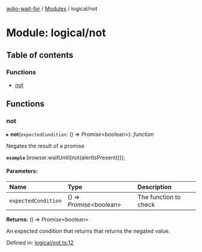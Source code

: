 [wdio-wait-for](../README.md) / [Modules](../modules.md) / logical/not

# Module: logical/not

## Table of contents

### Functions

- [not](logical_not.md#not)

## Functions

### not

▸ **not**(`expectedCondition`: () => *Promise*<boolean\>): *function*

Negates the result of a promise

**`example`** 
browser.waitUntil(not(alertIsPresent()));

#### Parameters:

| Name | Type | Description |
| :------ | :------ | :------ |
| `expectedCondition` | () => *Promise*<boolean\> | The function to check |

**Returns:** () => *Promise*<boolean\>

An expected condition that returns that returns the negated value.

Defined in: [logical/not.ts:12](https://github.com/elaichenkov/wdio-wait-for/blob/074de0f/src/logical/not.ts#L12)
